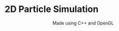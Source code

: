 # 2D Particle Simulation 

<p align="center">
Made using C++ and OpenGL
</p>
<p align="center">
  <img src="https://github.com/user-attachments/assets/6c95d101-726b-4080-abda-5d9dd5458edb" alt=""/>
</p>

<p align="center">
  <img src="https://github.com/user-attachments/assets/8d9b1257-3759-47a8-ac7d-5e4a3ba0b842" alt=""/>
</p>




